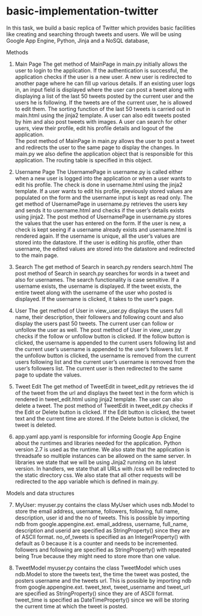 # basic-implementation-twitter
In this task, we build a basic replica of Twitter which provides basic facilities like creating and searching through tweets and users. We will be using Google App Engine, Python, Jinja and a NoSQL database,

Methods
1.	Main Page
	The get method of MainPage in main.py initially allows the user to login to the application. If the authentication is successful, the application checks if the user is a new user. A new user 	is redirected to another page where he can fill up various details. If an existing user logs in, 	an input field is displayed where the user can post a tweet along with displaying a list of the 	last 50 tweets posted by the current user and the users he is following. If the tweets are of 	the current user, he is allowed to edit them. The sorting function of the last 50 tweets is 	carried 	out in main.html using the jinja2 template. A user can also edit tweets posted by him 	and also post tweets with images. A user can search for other users, view their profile, edit 	his profile details and logout of the application.  
	The post method of MainPage in main.py allows the user to post a tweet and redirects the 	user to the same page to display the changes.
	In main.py we also define the application object that is responsible for this application. The 	routing table is specified in this object.
2.	Username Page
The UsernamePage in username.py is called either when a new user is logged into the application or when a user wants to edit his profile. The check is done in username.html using the jinja2 template. If a user wants to edit his profile, previously stored values are populated on the form and the username input is kept as read only.
The get method of UsernamePage in username.py retrieves the users key and sends it to username.html and checks if the user’s details exists using jinja2.
The post method of UsernamePage in username.py stores the values that the user has entered on the form. If the user is new, a check is kept seeing if a username already exists and username.html is rendered again. If the username is unique, all the user’s values are stored into the datastore. If the user is editing his profile, other than username, the edited values are stored into the datastore and redirected to the main page.

3.	Search
The get method of Search in search.py renders search.html
The post method of Search in search.py searches for words in a tweet and also for usernames. The search functionality is case sensitive. If a username exists, the username is displayed. If the tweet exists, the entire tweet along with the username of the user who posted is displayed. If the username is clicked, it takes to the user’s page.

4.	User
The get method of User in view_user.py displays the users full name, their description, their followers and following count and also display the users past 50 tweets. The current user can follow or unfollow the user as well. The post method of User in view_user.py checks if the follow or unfollow button is clicked. 	If the follow button is clicked, the username is appended to the current users following list 	and the current user’s username is appended to the user’s followers list. If the unfollow 	button is clicked, the username is removed from the current users following list and the 	current user’s username is removed from the user’s followers list. The current user is then 	redirected to the same page to update the values.
	
5.	Tweet Edit
The get method of TweetEdit in tweet_edit.py retrieves the id of the tweet from the url and displays the tweet text in the form which is rendered in tweet_edit.html using jinja2 template. The user can also delete a tweet.
The post method of TweetEdit in tweet_edit.py checks if the Edit or Delete button is clicked. If the Edit button is clicked, the tweet text and the current time are stored. If the Delete button is clicked, the tweet is deleted.


6.	app.yaml
app.yaml is responsible for informing Google App Engine about the runtimes and libraries needed for the application. Python version 2.7 is used as the runtime. We also state that the application is threadsafe so multiple instances can be allowed on the same server. In libraries we state that we will be using Jinja2 running on its latest version. In handlers, we state that all URLs with /css will be redirected to the static directory css. We also state that all other requests will be redirected to the app variable which is defined in main.py. 

Models and data structures

7.	MyUser:
myuser.py contains the class MyUser which uses ndb.Model to store the email address, username, followers, following, full name, description, user id and the no of tweets. This is possible by importing ndb from google.appengine.ext. email_address, username, full_name, description and userid are specified as StringProperty() since they are of ASCII format. no_of_tweets is specified as an IntegerProperty() with default as 0 because it is a counter and needs to be incremented. followers and following are specified as StringProperty() with repeated being True because they might need to store more than one value.

8.	TweetModel
myuser.py contains the class TweetModel which uses ndb.Model to store the tweets text, the time the tweet was posted, the posters username and the tweets url. This is possible by importing ndb from google.appengine.ext. tweet_text, tweet_username and tweet_url are specified as StringProperty() since they are of ASCII format. tweet_time is specified as DateTimeProperty() since we will be storing the current time at which the tweet is posted.
